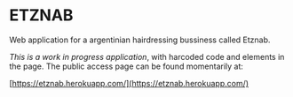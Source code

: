 ETZNAB
===

Web application for a argentinian hairdressing bussiness called Etznab.

*This is a work in progress application*, with harcoded code and elements in the page. The public access page can be found momentarily at:

[https://etznab.herokuapp.com/](https://etznab.herokuapp.com/)